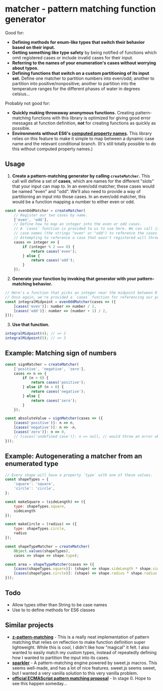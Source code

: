 # matcher - pattern matching function generator

Good for:
- **Defining methods for enum-like types that switch their behavior based on their 
input.**
- **Getting something like type safety** by being notified of functions which
omit registered cases or include invalid cases for their input.
- **Referring to the names of your enumeration's cases without worrying about typos.**
- **Defining functions that switch on a custom partitioning of its input set.**
Define one matcher to partition numbers into even/odd; another to partition
into positive/nonpositive; another to partition into the temperature ranges
for the different phases of water in degrees celsius...

Probably not good for:
- **Quickly making throwaway anonymous functions.** Creating pattern-matching functions
with this library is optimized for giving good error messages at function definition, __not__
for creating functions as quickly as possible.
- **Environments without ES6's [computed property names](https://developer.mozilla.org/en-US/docs/Web/JavaScript/Reference/Operators/Object_initializer#Computed_property_names).**
This library relies on this feature to make it simple to map between a dynamic case name
and the relevant conditional branch. (It's still totally possible to do this without computed 
property names.)


## Usage

1. **Create a pattern-matching generator by calling `createMatcher`.** This call will define a set of __cases__, which are names for the different "slots" that your input can map to. In an even/odd matcher, these cases would be named "even" and "odd". We'll also need to provide a way of partitioning an input into those cases. In an even/odd matcher, this would be a function mapping a number to either even or odd.

```javascript
const evenOddMatcher = createMatcher(
	// Register our two cases by name.
	['even', 'odd'],
	// Define how to map an integer into the even or odd cases.
	// A `cases` function is provided to us to use here. We can call it with our
	// case names (the strings "even" or "odd") to reference the cases we just defined.
	// Attempting to reference a case that wasn't registered will throw an error.
	cases => integer => {
		if (integer % 2 === 0) {
			return cases('even');
		} else {
			return cases('odd');
		}
	});
```
	
2. **Generate your function by invoking that generator with your pattern-matching behavior.**

```javascript
// Here's a function that picks an integer near the midpoint between 0 and some endpoint.
// Once again, we're provided a `cases` function for referencing our previously-defined cases by name.
const integralMidpoint = evenOddMatcher(cases => ({
	[cases('even')]: number => number / 2,
	[cases('odd')]: number => (number + 1) / 2,
}));
```

3. **Use that function.**

```javascript
integralMidpoint(4); // => 2
integralMidpoint(5); // => 3
```

## Example: Matching sign of numbers

```javascript
const signMatcher = createMatcher(
	['positive', 'negative', 'zero'],
	cases => n => {
		if (n > 0) {
			return cases('positive');
		} else if (n < 0) {
			return cases('negative');
		} else {
			return cases('zero');
		}
	});

const absoluteValue = signMatcher(cases => ({
	[cases('positive')]: n => n,
	[cases('negative')]: n => -n,
	[cases('zero')]: n => 0,
	// [cases('undefined case')]: n => null, // would throw an error when absoluteValue is created
}));
```

## Example: Autogenerating a matcher from an enumerated type

```javascript
// Every shape will have a property `type` with one of these values.
const shapeTypes = {
	'square': 'square',
	'circle': 'circle',
};

const makeSquare = (sideLength) => ({
	type: shapeTypes.square,
	sideLength
});

const makeCircle = (radius) => ({
	type: shapeTypes.circle,
	radius
});

const shapeTypeMatcher = createMatcher(
	Object.values(shapeTypes),
	cases => shape => shape.type);

const area = shapeTypeMatcher(cases => ({
	[cases(shapeTypes.square)]: (shape) => shape.sideLength * shape.sideLength,
	[cases(shapeTypes.circle)]: (shape) => shape.radius * shape.radius * Math.PI,
}));
```
		
## Todo
- Allow types other than String to be case names
- Use to to define methods for ES6 classes

## Similar projects
- [**z-pattern-matching**](https://github.com/z-pattern-matching/z) - This is a
really neat implementation of pattern matching that relies on reflection to make
function definition super lightweight. While this is cool, I didn't like how
"magical" it felt. I also wanted to easily match my custom types, instead of
repeatedly defining how I wanted to partition the input into its cases.
- [**sparkler**](https://github.com/natefaubion/sparkler) - A pattern-matching engine
powered by sweet.js macros. This seems well-made, and has a lot of nice features.
sweet.js seems sweet, but I wanted a very vanilla solution to this very vanilla problem.
- [**official ECMAScript pattern matching proposal**](https://github.com/tc39/proposal-pattern-matching) -
In stage 0. Hope to see this happen someday...

